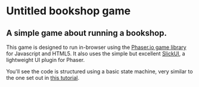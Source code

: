 Untitled bookshop game
=======

## A simple game about running a bookshop.

This game is designed to run in-browser using the [Phaser.io game library](phaser.io) for Javascript and HTML5. It also uses the simple but excellent [SlickUI](https://github.com/Flaxis/slick-ui), a lightweight UI plugin for Phaser.

You'll see the code is structured using a basic state machine, very similar to the one set out in [this tutorial](http://perplexingtech.weebly.com/game-dev-blog/using-states-in-phaserjs-javascript-game-developement).